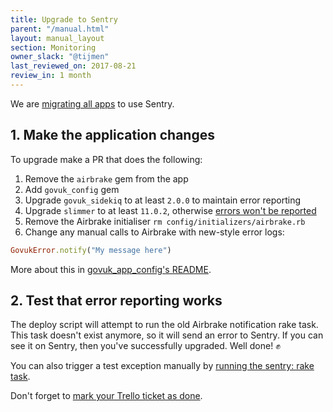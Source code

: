 ```yaml
---
title: Upgrade to Sentry
parent: "/manual.html"
layout: manual_layout
section: Monitoring
owner_slack: "@tijmen"
last_reviewed_on: 2017-08-21
review_in: 1 month
---
```


We are [migrating all apps][trello] to use Sentry.

## 1. Make the application changes

To upgrade make a PR that does the following:

1. Remove the `airbrake` gem from the app
2. Add `govuk_config` gem
3. Upgrade `govuk_sidekiq` to at least `2.0.0` to maintain error reporting
4. Upgrade `slimmer` to at least `11.0.2`, otherwise [errors won't be reported][slimmer]
5. Remove the Airbrake initialiser `rm config/initializers/airbrake.rb`
6. Change any manual calls to Airbrake with new-style error logs:

  ```rb
  GovukError.notify("My message here")
  ```

  More about this in [govuk_app_config's README][rm].

  [rm]: https://github.com/alphagov/govuk_app_config#usage

[slimmer]: https://github.com/alphagov/slimmer/pull/203

## 2. Test that error reporting works

The deploy script will attempt to run the old Airbrake notification rake task. This task doesn't exist anymore, so it will send an error to Sentry. If you can see it on Sentry, then you've successfully upgraded. Well done! ✊

You can also trigger a test exception manually by [running the sentry: rake task][test-sentry].

Don't forget to [mark your Trello ticket as done][trello].

[test-sentry]: https://deploy.integration.publishing.service.gov.uk/job/run-rake-task/parambuild?RAKE_TASK=raven:test
[trello]: https://trello.com/b/aZ0OD1qJ/sentry-migration
